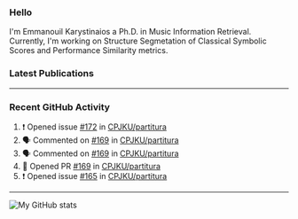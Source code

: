 ### Hello

I'm Emmanouil Karystinaios a Ph.D. in Music Information Retrieval.
Currently, I'm working on Structure Segmetation of Classical Symbolic Scores and Performance Similarity metrics.


### Latest Publications

<!-- BLOG-POST-LIST:START -->
<!-- BLOG-POST-LIST:END -->

---

### Recent GitHub Activity
  
<!--START_SECTION:activity-->
1. ❗️ Opened issue [#172](https://github.com/CPJKU/partitura/issues/172) in [CPJKU/partitura](https://github.com/CPJKU/partitura)
2. 🗣 Commented on [#169](https://github.com/CPJKU/partitura/issues/169) in [CPJKU/partitura](https://github.com/CPJKU/partitura)
3. 🗣 Commented on [#169](https://github.com/CPJKU/partitura/issues/169) in [CPJKU/partitura](https://github.com/CPJKU/partitura)
4. 💪 Opened PR [#169](https://github.com/CPJKU/partitura/pull/169) in [CPJKU/partitura](https://github.com/CPJKU/partitura)
5. ❗️ Opened issue [#165](https://github.com/CPJKU/partitura/issues/165) in [CPJKU/partitura](https://github.com/CPJKU/partitura)
<!--END_SECTION:activity-->

---

![My GitHub stats](https://github-readme-stats.vercel.app/api?username=manoskary&show_icons=true&theme=radical)


<!--
**manoskary/manoskary** is a ✨ _special_ ✨ repository because its `README.md` (this file) appears on your GitHub profile.

Here are some ideas to get you started:

- 🔭 I’m currently working on ...
- 🌱 I’m currently learning ...
- 👯 I’m looking to collaborate on ...
- 🤔 I’m looking for help with ...
- 💬 Ask me about ...
- 📫 How to reach me: ...
- 😄 Pronouns: ...
- ⚡ Fun fact: ...
-->
